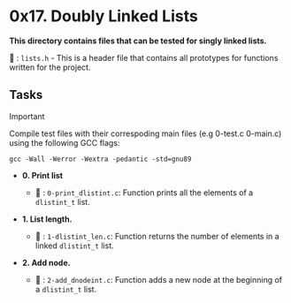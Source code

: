 # 0x17. Doubly Linked Lists

**This directory contains files that can be tested for singly linked lists.**

:file_folder: : `lists.h` - This is a header file that contains all prototypes for functions written for the project.

## Tasks

> [!IMPORTANT]
> Compile test files with their correspoding main files (e.g 0-test.c 0-main.c) using the following GCC flags:

`gcc -Wall -Werror -Wextra -pedantic -std=gnu89`

- **0. Print list**

   - :file_folder: : `0-print_dlistint.c`: Function prints all the elements of a `dlistint_t` list.

- **1. List length.**

   - :file_folder: : `1-dlistint_len.c`: Function returns the number of elements in a linked `dlistint_t` list.

- **2. Add node.**

   - :file_folder: : `2-add_dnodeint.c`: Function adds a new node at the beginning of a `dlistint_t` list.
